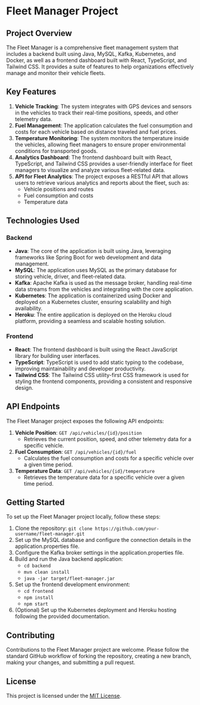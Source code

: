 # Fleet Manager Project

## Project Overview
The Fleet Manager is a comprehensive fleet management system that includes a backend built using Java, MySQL, Kafka, Kubernetes, and Docker, as well as a frontend dashboard built with React, TypeScript, and Tailwind CSS. It provides a suite of features to help organizations effectively manage and monitor their vehicle fleets.

## Key Features

1. **Vehicle Tracking**: The system integrates with GPS devices and sensors in the vehicles to track their real-time positions, speeds, and other telemetry data.
2. **Fuel Management**: The application calculates the fuel consumption and costs for each vehicle based on distance traveled and fuel prices.
3. **Temperature Monitoring**: The system monitors the temperature inside the vehicles, allowing fleet managers to ensure proper environmental conditions for transported goods.
4. **Analytics Dashboard**: The frontend dashboard built with React, TypeScript, and Tailwind CSS provides a user-friendly interface for fleet managers to visualize and analyze various fleet-related data.
5. **API for Fleet Analytics**: The project exposes a RESTful API that allows users to retrieve various analytics and reports about the fleet, such as:
   - Vehicle positions and routes
   - Fuel consumption and costs
   - Temperature data

## Technologies Used

### Backend
- **Java**: The core of the application is built using Java, leveraging frameworks like Spring Boot for web development and data management.
- **MySQL**: The application uses MySQL as the primary database for storing vehicle, driver, and fleet-related data.
- **Kafka**: Apache Kafka is used as the message broker, handling real-time data streams from the vehicles and integrating with the core application.
- **Kubernetes**: The application is containerized using Docker and deployed on a Kubernetes cluster, ensuring scalability and high availability.
- **Heroku**: The entire application is deployed on the Heroku cloud platform, providing a seamless and scalable hosting solution.

### Frontend
- **React**: The frontend dashboard is built using the React JavaScript library for building user interfaces.
- **TypeScript**: TypeScript is used to add static typing to the codebase, improving maintainability and developer productivity.
- **Tailwind CSS**: The Tailwind CSS utility-first CSS framework is used for styling the frontend components, providing a consistent and responsive design.

## API Endpoints

The Fleet Manager project exposes the following API endpoints:

1. **Vehicle Position**: `GET /api/vehicles/{id}/position`
   - Retrieves the current position, speed, and other telemetry data for a specific vehicle.
2. **Fuel Consumption**: `GET /api/vehicles/{id}/fuel`
   - Calculates the fuel consumption and costs for a specific vehicle over a given time period.
3. **Temperature Data**: `GET /api/vehicles/{id}/temperature`
   - Retrieves the temperature data for a specific vehicle over a given time period.

## Getting Started

To set up the Fleet Manager project locally, follow these steps:

1. Clone the repository: `git clone https://github.com/your-username/fleet-manager.git`
2. Set up the MySQL database and configure the connection details in the application.properties file.
3. Configure the Kafka broker settings in the application.properties file.
4. Build and run the Java backend application:
   - `cd backend`
   - `mvn clean install`
   - `java -jar target/fleet-manager.jar`
5. Set up the frontend development environment:
   - `cd frontend`
   - `npm install`
   - `npm start`
6. (Optional) Set up the Kubernetes deployment and Heroku hosting following the provided documentation.

## Contributing
Contributions to the Fleet Manager project are welcome. Please follow the standard GitHub workflow of forking the repository, creating a new branch, making your changes, and submitting a pull request.

## License
This project is licensed under the [MIT License](LICENSE).